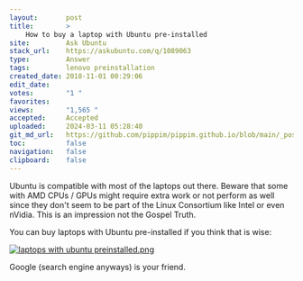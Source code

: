 ```yaml
---
layout:       post
title:        >
    How to buy a laptop with Ubuntu pre-installed
site:         Ask Ubuntu
stack_url:    https://askubuntu.com/q/1089063
type:         Answer
tags:         lenovo preinstallation
created_date: 2018-11-01 00:29:06
edit_date:    
votes:        "1 "
favorites:    
views:        "1,565 "
accepted:     Accepted
uploaded:     2024-03-11 05:28:40
git_md_url:   https://github.com/pippim/pippim.github.io/blob/main/_posts/2018/2018-11-01-How-to-buy-a-laptop-with-Ubuntu-pre-installed.md
toc:          false
navigation:   false
clipboard:    false
---
```


Ubuntu is compatible with most of the laptops out there. Beware that some with AMD CPUs / GPUs might require extra work or not perform as well since they don't seem to be part of the Linux Consortium like Intel or even nVidia. This is an impression not the Gospel Truth.

You can buy laptops with Ubuntu pre-installed if you think that is wise:

[![laptops with ubuntu preinstalled.png][1]][1]

Google (search engine anyways) is your friend.

  [1]: https://i.stack.imgur.com/z8gXC.png
